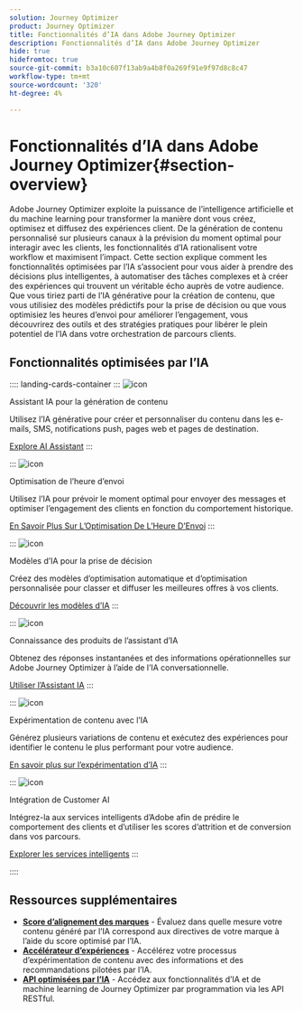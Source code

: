 ```yaml
---
solution: Journey Optimizer
product: Journey Optimizer
title: Fonctionnalités d’IA dans Adobe Journey Optimizer
description: Fonctionnalités d’IA dans Adobe Journey Optimizer
hide: true
hidefromtoc: true
source-git-commit: b3a10c607f13ab9a4b8f0a269f91e9f97d8c8c47
workflow-type: tm+mt
source-wordcount: '320'
ht-degree: 4%

---
```


# Fonctionnalités d’IA dans Adobe Journey Optimizer{#section-overview}

Adobe Journey Optimizer exploite la puissance de l’intelligence artificielle et du machine learning pour transformer la manière dont vous créez, optimisez et diffusez des expériences client. De la génération de contenu personnalisé sur plusieurs canaux à la prévision du moment optimal pour interagir avec les clients, les fonctionnalités d’IA rationalisent votre workflow et maximisent l’impact. Cette section explique comment les fonctionnalités optimisées par l’IA s’associent pour vous aider à prendre des décisions plus intelligentes, à automatiser des tâches complexes et à créer des expériences qui trouvent un véritable écho auprès de votre audience. Que vous tiriez parti de l’IA générative pour la création de contenu, que vous utilisiez des modèles prédictifs pour la prise de décision ou que vous optimisiez les heures d’envoi pour améliorer l’engagement, vous découvrirez des outils et des stratégies pratiques pour libérer le plein potentiel de l’IA dans votre orchestration de parcours clients.

## Fonctionnalités optimisées par l’IA

:::: landing-cards-container
:::
![icon](https://cdn.experienceleague.adobe.com/icons/sparkles.svg)

Assistant IA pour la génération de contenu

Utilisez l’IA générative pour créer et personnaliser du contenu dans les e-mails, SMS, notifications push, pages web et pages de destination.

[Explore AI Assistant](ai-assistant-landing-page.md)
:::

:::
![icon](https://cdn.experienceleague.adobe.com/icons/clock.svg?lang=fr)

Optimisation de l’heure d’envoi

Utilisez l’IA pour prévoir le moment optimal pour envoyer des messages et optimiser l’engagement des clients en fonction du comportement historique.

[En Savoir Plus Sur L’Optimisation De L’Heure D’Envoi](../using/building-journeys/send-time-optimization.md)
:::

:::
![icon](https://cdn.experienceleague.adobe.com/icons/data.svg)

Modèles d’IA pour la prise de décision

Créez des modèles d’optimisation automatique et d’optimisation personnalisée pour classer et diffuser les meilleures offres à vos clients.

[Découvrir les modèles d’IA](ai-models-landing-page.md)
:::

:::
![icon](https://cdn.experienceleague.adobe.com/icons/help.svg)

Connaissance des produits de l’assistant d’IA

Obtenez des réponses instantanées et des informations opérationnelles sur Adobe Journey Optimizer à l’aide de l’IA conversationnelle.

[Utiliser l’Assistant IA](../using/start/ai-assistant.md)
:::

:::
![icon](https://cdn.experienceleague.adobe.com/icons/experiment.svg)

Expérimentation de contenu avec l’IA

Générez plusieurs variations de contenu et exécutez des expériences pour identifier le contenu le plus performant pour votre audience.

[En savoir plus sur l’expérimentation d’IA](../using/content-management/generative-experimentation.md)
:::

:::
![icon](https://cdn.experienceleague.adobe.com/icons/user-group.svg)

Intégration de Customer AI

Intégrez-la aux services intelligents d’Adobe afin de prédire le comportement des clients et d’utiliser les scores d’attrition et de conversion dans vos parcours.

[Explorer les services intelligents](../using/building-journeys/ai-services-overview.md)
:::

::::


## Ressources supplémentaires

- **[Score d’alignement des marques](../using/content-management/brands-score.md)** - Évaluez dans quelle mesure votre contenu généré par l’IA correspond aux directives de votre marque à l’aide du score optimisé par l’IA.
- **[Accélérateur d’expériences](../using/content-management/experiment-accelerator-gs.md)** - Accélérez votre processus d’expérimentation de contenu avec des informations et des recommandations pilotées par l’IA.
- **[API optimisées par l’IA](../using/configuration/ajo-apis.md)** - Accédez aux fonctionnalités d’IA et de machine learning de Journey Optimizer par programmation via les API RESTful.


